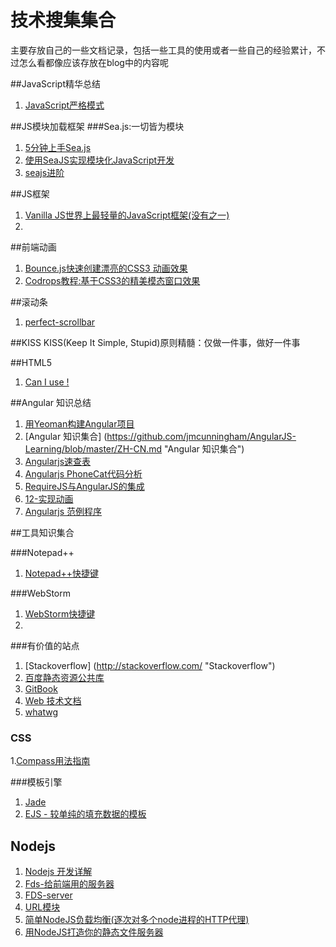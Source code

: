技术搜集集合
=========

主要存放自己的一些文档记录，包括一些工具的使用或者一些自己的经验累计，不过怎么看都像应该存放在blog中的内容呢





##JavaScript精华总结

1.  [JavaScript严格模式](http://www.waylau.com/javascript-use-strict-mode/ "JavaScript严格模式")

##JS模块加载框架
###Sea.js:一切皆为模块
1. [5分钟上手Sea.js](http://seajs.org/docs/#quick-start) 
2. [使用SeaJS实现模块化JavaScript开发](http://blog.codinglabs.org/articles/modularized-javascript-with-seajs.html) 
3. [seajs进阶](http://blog.csdn.net/it_man/article/details/8482633)

##JS框架
1. [Vanilla JS世界上最轻量的JavaScript框架(没有之一)](http://segmentfault.net/blog/news/1190000000355277)
2. 


##前端动画
1. [Bounce.js快速创建漂亮的CSS3 动画效果](http://www.cnblogs.com/lhb25/p/create-tasty-css3-animations-time.html) 
2. [Codrops教程:基于CSS3的精美模态窗口效果](http://www.cnblogs.com/lhb25/p/special-effects-with-magic-css3-animations.htm)


##滚动条
1. [perfect-scrollbar](http://noraesae.github.io/perfect-scrollbar/)

##KISS
KISS(Keep It Simple, Stupid)原则精髓：仅做一件事，做好一件事


##HTML5
1. [Can I use !](http://www.caniuse.com/ "Can I use !")

##Angular 知识总结

1. [用Yeoman构建Angular项目](http://blog.javachen.com/2015/02/02/build-angularjs-app-with-yeomam "用Yeoman构建Angular项目") 
2. [Angular 知识集合] (https://github.com/jmcunningham/AngularJS-Learning/blob/master/ZH-CN.md "Angular 知识集合")
3. [Angularjs速查表](http://www.cheatography.com/proloser/cheat-sheets/angularjs/ "Angularjs速查表")
4. [Angularjs PhoneCat代码分析](http://blog.javachen.com/2015/01/09/angular-phonecat-examples/ "Angularjs PhoneCat代码分析")
5. [RequireJS与AngularJS的集成](http://segmentfault.com/blog/moejser/1190000000492238)
6. [12-实现动画](http://www.dainiao.net/archives/605)
7. [Angularjs 范例程序](http://www.ngnice.com/showcase/#/home/home)

##工具知识集合

###Notepad++
1. [Notepad++快捷键](http://www.cnblogs.com/albert1017/archive/2012/08/09/2630405.html "Notepad++快捷键")  

    
###WebStorm
1. [WebStorm快捷键](http://www.cnblogs.com/piaopiao7891/p/3577291.html)
2. 

###有价值的站点
1. [Stackoverflow] (http://stackoverflow.com/ "Stackoverflow")
2. [百度静态资源公共库](http://cdn.code.baidu.com/)
3. [GitBook](https://www.gitbook.com/search?q=language%3Azh)
4. [Web 技术文档](https://developer.mozilla.org/zh-CN/docs/Web)
5. [whatwg](https://fetch.spec.whatwg.org/#origin-header)


### CSS 
1.[Compass用法指南](http://www.ruanyifeng.com/blog/2012/11/compass.html)

###模板引擎
1. [Jade](http://jade-lang.com/) 
2. [EJS - 较单纯的填充数据的模板](http://www.embeddedjs.com/)



## Nodejs 
1. [Nodejs 开发详解](http://www.tup.tsinghua.edu.cn/Resource/tsyz/056313-01.pdf)
2. [Fds-给前端用的服务器](http://www.slideshare.net/xiaojueqq12345/fds-34011400)
3. [FDS-server](http://fd-server.org/)
4. [URL模块](http://0532.gitbooks.io/nodejs/content/url/README.html)
5. [简单NodeJS负载均衡(逐次对多个node进程的HTTP代理)](http://blog.eisneim.com/articles/2014-12-3-nodejs_load_banlancer_using_http_proxy.html)
6. [用NodeJS打造你的静态文件服务器](https://cnodejs.org/topic/4f16442ccae1f4aa27001071)
